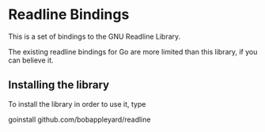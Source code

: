 Readline Bindings
=================

This is a set of bindings to the GNU Readline Library.

The existing readline bindings for Go are more limited than this library, if
you can believe it.

Installing the library
----------------------

To install the library in order to use it, type

goinstall github.com/bobappleyard/readline


